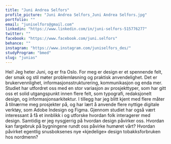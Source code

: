 ```yaml
---
title: "Juni Andrea Selfors"
profile_picture: "Juni Andrea Selfors_Juni Andrea Selfors.jpg"
portfolio: ""
email: "juniselfors@gmail.com"
linkedin: "https://www.linkedin.com/in/juni-selfors-515776277"
twitter: ""
facebook: "https://www.facebook.com/juni.selfors"
behance: ""
instagram: "https://www.instagram.com/juniselfors_des/"
studyProgram: "bmed"
slug: "junias"
---
```


Hei! Jeg heter Juni, og er fra Oslo. For meg er design er et spennende felt, der smak og stil møter problemløsning og praktisk anvendelighet. Det er brukervennlighet, informasjonsstrukturering, kommunikasjon og enda mer. Studiet har utfordret oss med en stor variasjon av prosjekttyper, som har gitt oss et solid utgangspunkt innen flere felt, som typografi, redaksjonelt design, og informasjonsarkitektur. I tillegg har jeg blitt kjent med flere måter å tilnærme meg prosjekter på, og har lært å anvende flere nyttige digitale verktøy, som Adobe Indesign og Figma. Gjennom studiet har også vært interessant å få et innblikk i og utforske hvordan folk interagerer med design. Samtidig er jeg nysgjerrig på hvordan design påvirker oss. Hvordan kan fargebruk på bygningene rundt oss påvirke humøret vårt? Hvordan påvirket egentlig snusboksenes nye «kjedelige» design tobakksforbruken hos nordmenn?
